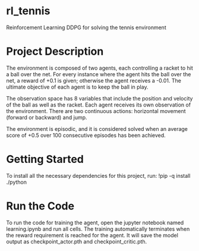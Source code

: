 # rl_tennis
Reinforcement Learning DDPG for solving the tennis environment

# Project Description
The environment is composed of two agents, each controlling a racket to hit a ball over the net. For every instance where the agent hits the ball over the net, a reward of +0.1 is given; otherwise the agent receives a -0.01. The ultimate objective of each agent is to keep the ball in play.

The observation space has 8 variables that include the position and velocity of the ball as well as the racket. Each agent receives its own observation of the environment. There are two continuous actions: horizontal movement (forward or backward) and jump.

The environment is episodic, and it is considered solved when an average score of +0.5 over 100 consecutive episodes has been achieved.

# Getting Started
To install all the necessary dependencies for this project, run: !pip -q install ./python

# Run the Code
To run the code for training the agent, open the jupyter notebook named learning.ipynb and run all cells. The training automatically terminates when the reward requirement is reached for the agent. It will save the model output as checkpoint_actor.pth and checkpoint_critic.pth.
